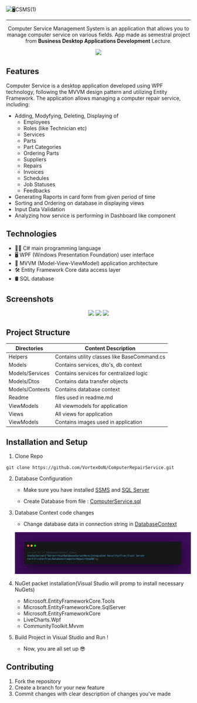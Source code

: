 ![🖥️CSMS(1)](https://github.com/user-attachments/assets/dfaefc27-9a31-4a8a-b17e-831bf272c242)
___
<p align="center">
Computer Service Management System is an application that allows you to manage computer service on various fields. App made as semestral project from <b>Business Desktop Applications Development</b> Lecture.

<p align="center">
  <img src="https://github.com/VortexOoN/ComputerRepairService/blob/main/Readme/1.PNG">
</p>

## Features

Computer Service is a desktop application developed using WPF technology, following the MVVM design pattern and utilizing Entity Framework. The application allows managing a computer repair service, including:
- Adding, Modyfying, Deleting, Displaying of
  - Employees
  - Roles (like Technician etc)
  - Services
  - Parts
  - Part Categories
  - Ordering Parts
  - Suppliers
  - Repairs
  - Invoices
  - Schedules
  - Job Statuses
  - Feedbacks
- Generating Raports in card form from given period of time
- Sorting and Ordering on database in displaying views
- Input Data Validation
- Analyzing how service is performing in Dashboard like component

## Technologies
- 👨‍💻 C# main programming language
- 🖥️ WPF (Windows Presentation Foundation) user interface
- 🧱 MVVM (Model-View-ViewModel) application architecture
- 🛠️ Entity Framework Core  data access layer
- 🛢️ SQL database

## Screenshots

<p align="center">
  <img src="https://github.com/VortexOoN/ComputerRepairService/blob/main/Readme/4.PNG">

  <img src="https://github.com/VortexOoN/ComputerRepairService/blob/main/Readme/2.PNG">

  <img src="https://github.com/VortexOoN/ComputerRepairService/blob/main/Readme/3.PNG">
  
</p>

## Project Structure

| Directories          |   Content Description                   |
|------------------|--------------------------------|
| Helpers            | Contains utility classes like BaseCommand.cs  |
| Models           | Contains services, dto's, db context |
| Models/Services           | Contains services for centralized logic |
| Models/Dtos           | Contains data transfer objects |
| Models/Contexts           | Contains database context |
| Readme           | files used in readme.md                    |
| ViewModels           | All viewmodels for application                    |
| Views           | All views for application                    |
| ViewModels           | Contains images used in application                     |


## Installation and Setup
1. Clone Repo
````github
git clone https://github.com/VortexOoN/ComputerRepairService.git
````
2. Database Configuration

    - Make sure you have installed [SSMS](https://learn.microsoft.com/en-us/sql/ssms/download-sql-server-management-studio-ssms?view=sql-server-ver16) and [SQL Server](https://www.microsoft.com/pl-pl/sql-server/sql-server-downloads)

    - Create Database from file : [ComputerService.sql](https://github.com/VortexOoN/ComputerRepairService/blob/main/ComputerService.sql)

3. Database Context code changes

    - Change database data in connection string in [DatabaseContext](https://github.com/VortexOoN/ComputerRepairService/blob/main/Models/Contexts/DatabaseContext.cs)
    <p align="center">
      <img src="Readme/connection_string.png">
    </p>
4. NuGet packet installation(Visual Studio will promp to install necessary NuGets)
   - Microsoft.EntityFrameworkCore.Tools
   - Microsoft.EntityFrameworkCore.SqlServer
   - Microsoft.EntityFrameworkCore
   - LiveCharts.Wpf
   - CommunityToolkit.Mvvm
  
6. Build Project in Visual Studio and Run !
   - Now, you are all set up 😎

  
## Contributing

1. Fork the repository
2. Create a branch for your new feature
3. Commit changes with clear description of changes you've made
